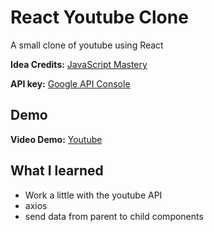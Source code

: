 # React Youtube Clone

A small clone of youtube using React

**Idea Credits:** [JavaScript Mastery](https://www.youtube.com/channel/UCmXmlB4-HJytD7wek0Uo97A)

**API key:** [Google API Console](https://console.developers.google.com/)

## Demo

**Video Demo:** [Youtube](https://youtu.be/jPZwT__emy0)

## What I learned

- Work a little with the youtube API
- axios
- send data from parent to child components
